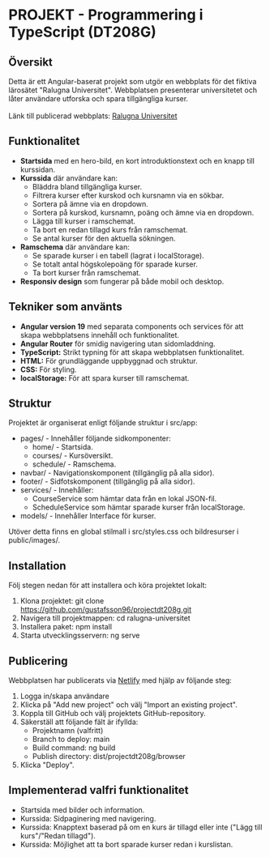 # PROJEKT - Programmering i TypeScript (DT208G)

## Översikt
Detta är ett Angular-baserat projekt som utgör en webbplats för det fiktiva lärosätet "Ralugna Universitet". Webbplatsen presenterar universitetet och låter användare utforska och spara tillgängliga kurser.
<br><br>
Länk till publicerad webbplats: [Ralugna Universitet](https://dt208gprojectjg.netlify.app/home)

## Funktionalitet
* **Startsida** med en hero-bild, en kort introduktionstext och en knapp till kurssidan.
* **Kurssida** där användare kan:
    * Bläddra bland tillgängliga kurser. 
    * Filtrera kurser efter kurskod och kursnamn via en sökbar. 
    * Sortera på ämne via en dropdown. 
    * Sortera på kurskod, kursnamn, poäng och ämne via en dropdown. 
    * Lägga till kurser i ramschemat.
    * Ta bort en redan tillagd kurs från ramschemat. 
    * Se antal kurser för den aktuella sökningen.
* **Ramschema** där användare kan:
    * Se sparade kurser i en tabell (lagrat i localStorage). 
    * Se totalt antal högskolepoäng för sparade kurser. 
    * Ta bort kurser från ramschemat.
* **Responsiv design** som fungerar på både mobil och desktop.  

## Tekniker som använts
* **Angular version 19** med separata components och services för att skapa webbplatsens innehåll och funktionalitet. 
* **Angular Router** för smidig navigering utan sidomladdning.
* **TypeScript:** Strikt typning för att skapa webbplatsen funktionalitet.
* **HTML:** För grundläggande uppbyggnad och struktur.
* **CSS:** För styling.
* **localStorage:** För att spara kurser till ramschemat.

## Struktur
Projektet är organiserat enligt följande struktur i src/app:
* pages/ - Innehåller följande sidkomponenter:
    * home/ - Startsida.
    * courses/ - Kursöversikt.
    * schedule/ - Ramschema.
* navbar/ - Navigationskomponent (tillgänglig på alla sidor). 
* footer/ - Sidfotskomponent (tillgänglig på alla sidor). 
* services/ - Innehåller: 
    * CourseService som hämtar data från en lokal JSON-fil. 
    * ScheduleService som hämtar sparade kurser från localStorage. 
* models/ - Innehåller Interface för kurser. 

Utöver detta finns en global stilmall i src/styles.css och bildresurser i public/images/. 

## Installation
Följ stegen nedan för att installera och köra projektet lokalt: 
1. Klona projektet: git clone https://github.com/gustafsson96/projectdt208g.git
2. Navigera till projektmappen: cd ralugna-universitet
3. Installera paket: npm install
4. Starta utvecklingsservern: ng serve

## Publicering 
Webbplatsen har publicerats via [Netlify](https://www.netlify.com) med hjälp av följande steg: 
1. Logga in/skapa användare
2. Klicka på "Add new project" och välj "Import an existing project". 
3. Koppla till GitHub och välj projektets GitHub-repository.
4. Säkerställ att följande fält är ifyllda: 
    * Projektnamn (valfritt)
    * Branch to deploy: main
    * Build command: ng build
    * Publish directory: dist/projectdt208g/browser
5. Klicka "Deploy". 

## Implementerad valfri funktionalitet
* Startsida med bilder och information. 
* Kurssida: Sidpaginering med navigering. 
* Kurssida: Knapptext baserad på om en kurs är tillagd eller inte ("Lägg till kurs"/"Redan tillagd").
* Kurssida: Möjlighet att ta bort sparade kurser redan i kurslistan. 